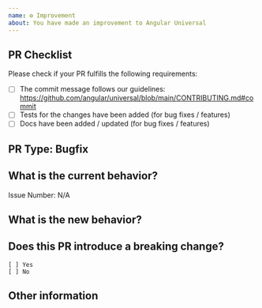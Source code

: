 ```yaml
---
name: ⚙ Improvement
about: You have made an improvement to Angular Universal
---
```


## PR Checklist

Please check if your PR fulfills the following requirements:

- [ ] The commit message follows our guidelines: https://github.com/angular/universal/blob/main/CONTRIBUTING.md#commit
- [ ] Tests for the changes have been added (for bug fixes / features)
- [ ] Docs have been added / updated (for bug fixes / features)

## PR Type: Bugfix

## What is the current behavior?

<!-- Please describe the current behavior that you are modifying, or link to a relevant issue. -->

Issue Number: N/A

## What is the new behavior?

## Does this PR introduce a breaking change?

```
[ ] Yes
[ ] No
```

<!-- If this PR contains a breaking change, please describe the impact and migration path for existing applications below. -->

## Other information
